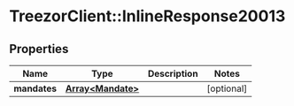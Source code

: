 # TreezorClient::InlineResponse20013

## Properties
Name | Type | Description | Notes
------------ | ------------- | ------------- | -------------
**mandates** | [**Array&lt;Mandate&gt;**](Mandate.md) |  | [optional] 


